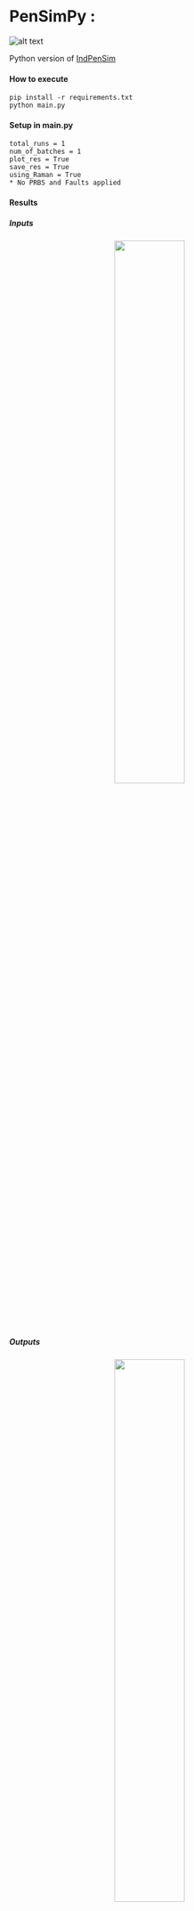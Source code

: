 # PenSimPy :
![alt text](https://github.com/Quarticai/PenSimPy/blob/master/figures/logo_light.png "Logo Title Text 1")

Python version of [IndPenSim](http://www.industrialpenicillinsimulation.com/)

#### How to execute
```
pip install -r requirements.txt
python main.py
```
#### Setup in main.py
```
total_runs = 1
num_of_batches = 1
plot_res = True
save_res = True
using_Raman = True
* No PRBS and Faults applied
```
#### Results
##### Inputs
<p align="center">
  <img src="https://github.com/Quarticai/PenSimPy/blob/master/figures/Figure_2.png" width="50%">
</p>

##### Outputs
<p align="center">
  <img src="https://github.com/Quarticai/PenSimPy/blob/master/figures/Figure_1.png" width="50%">
</p>

##### Csv data generation
```
/path/to/PenSimPy/data/0/batch_median_trend.csv
/path/to/PenSimPy/data/0/batch_statistics.csv
/path/to/PenSimPy/data/0/raman.csv
```
#### Benchmark
##### Time cost with Raman Simulation (* MacBook Pro (15-inch, 2018); 2.2 GHz 6-Core Intel Core i7; 16 GB 2400 MHz DDR4)
<p align="center">
  <img src="https://github.com/Quarticai/PenSimPy/blob/master/figures/benchmark.png" width="80%">
</p>


